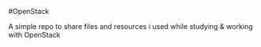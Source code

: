 #OpenStack

A simple repo to share files and resources i used while studying & working with OpenStack
